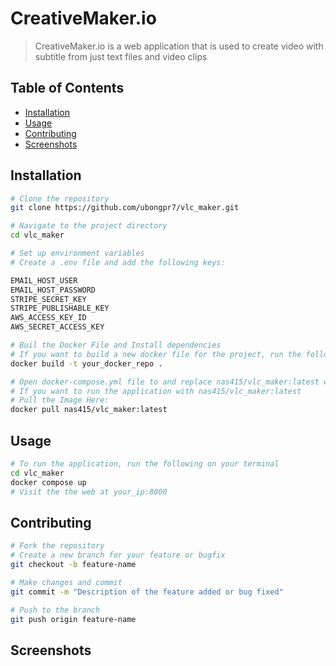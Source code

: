 # CreativeMaker.io

> CreativeMaker.io is a web application that is used to create video with subtitle from just text files and video clips

## Table of Contents

- [Installation](#installation)
- [Usage](#usage)
- [Contributing](#contributing)
- [Screenshots](#screenshots)

## Installation


```bash
# Clone the repository
git clone https://github.com/ubongpr7/vlc_maker.git

# Navigate to the project directory
cd vlc_maker
```
```bash
# Set up environment variables
# Create a .env file and add the following keys:

EMAIL_HOST_USER
EMAIL_HOST_PASSWORD
STRIPE_SECRET_KEY
STRIPE_PUBLISHABLE_KEY
AWS_ACCESS_KEY_ID
AWS_SECRET_ACCESS_KEY
```
```bash
# Buil the Docker File and Install dependencies
# If you want to build a new docker file for the project, run the following commmand:
docker build -t your_docker_repo .
```
```bash
# Open docker-compose.yml file to and replace nas415/vlc_maker:latest with you your_docker_repo
# If you want to run the application with nas415/vlc_maker:latest
# Pull the Image Here:
docker pull nas415/vlc_maker:latest
```
## Usage

```bash
# To run the application, run the following on your terminal
cd vlc_maker
docker compose up
# Visit the the web at your_ip:8000
```
## Contributing
```bash
# Fork the repository
# Create a new branch for your feature or bugfix
git checkout -b feature-name

# Make changes and commit
git commit -m "Description of the feature added or bug fixed"

# Push to the branch
git push origin feature-name

```
## Screenshots



